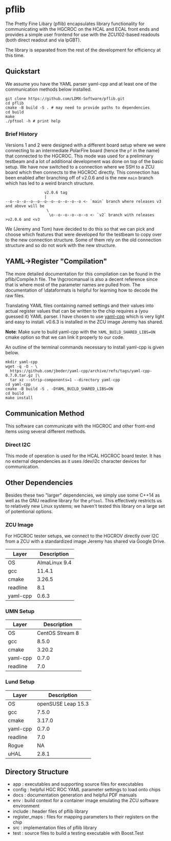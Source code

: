 # pflib

The Pretty Fine Libary (pflib) encapsulates library functionality for communicating with the HGCROC on the HCAL and ECAL front ends and provides a simple user frontend for use with the ZCU102-based readouts (both direct readout and via lpGBT).

The library is separated from the rest of the development for efficiency at this time.

## Quickstart
We assume you have the YAML parser yaml-cpp and at least one of the communication methods below installed.
```
git clone https://github.com/LDMX-Software/pflib.git
cd pflib
cmake -B build -S . # may need to provide paths to dependencies
cd build
make
./pftool -h # print help
```

### Brief History
Versions 1 and 2 were designed with a different board setup where we were connecting to
an intermediate *P*olar*F*ire board (hence the `pf` in the name) that connected to the HGCROC.
This mode was used for a preliminary testbeam and a lot of additional development was done
on top of the basic setup.
We have now switched to a connection where we SSH to a ZCU board which then connects to
the HGCROC directly. This connection has been enabled after branching off of v2.0.6
and is the new `main` branch which has led to a weird branch structure.
```
                 v2.0.6 tag
                 |
--o--o--o--o--o--o--o--o--o--o--o <- `main` branch where releases v3 and above will be
                  \
                   \o--o--o--o--o--o <- `v2` branch with releases >v2.0.6 and <v3
```
We (Jeremy and Tom) have decided to do this so that we can pick and choose which
features that were developed for the testbeam to copy over to the new connection
structure. Some of them rely on the old connection structure and so do not work
with the new structure.

## YAML->Register "Compilation"
The more detailed documentation for this compilation can be found in the pflib/Compile.h file.
The \hgcrocmanual is also a decent reference since that is where most of the parameter names are pulled from.
The documentation of \dataformats is helpful for learning how to decode the raw files.

Translating YAML files containing named settings and their values into actual register values that can be written to the chip requires a (you guessed it) YAML parser. 
I have chosen to use [yaml-cpp](https://github.com/jbeder/yaml-cpp) which is very light and easy to install.
v0.6.3 is installed in the ZCU image Jeremy has shared.

**Note**: Make sure to build yaml-cpp with the `YAML_BUILD_SHARED_LIBS=ON` cmake option so that we can link it properly to our code.

An outline of the terminal commands necessary to install yaml-cpp is given below.

```
mkdir yaml-cpp
wget -q -O - \
  https://github.com/jbeder/yaml-cpp/archive/refs/tags/yaml-cpp-0.7.0.tar.gz |\
  tar xz --strip-components=1 --directory yaml-cpp
cd yaml-cpp
cmake -B build -S . -DYAML_BUILD_SHARED_LIBS=ON
cd build
make install
```

## Communication Method

This software can communicate with the HGCROC and other front-end items using several different methods.

### Direct I2C
This mode of operation is used for the HCAL HGCROC board tester.
It has no external dependencies as it uses /dev/i2c character devices for communication.
 
## Other Dependencies
Besides these two "larger" dependencies, we simply use some C++14 as well as the GNU readline library for the `pftool`.
This effectively restricts us to relatively new Linux systems; we haven't tested this library on a large set of potentional options.

### ZCU Image
For HGCROC tester setups, we connect to the HGCROV directly over I2C from
a ZCU with a standardized image Jeremy has shared via Google Drive.

Layer | Description
---|---
OS | AlmaLinux 9.4
gcc | 11.4.1
cmake | 3.26.5
readline | 8.1
yaml-cpp | 0.6.3

### UMN Setup
Layer | Description
---|---
OS | CentOS Stream 8
gcc | 8.5.0
cmake | 3.20.2
yaml-cpp | 0.7.0
readline | 7.0

### Lund Setup
Layer | Description
---|---
OS | openSUSE Leap 15.3
gcc | 7.5.0
cmake | 3.17.0
yaml-cpp | 0.7.0
readline | 7.0
Rogue | NA
uHAL | 2.8.1

## Directory Structure
- app : executables and supporting source files for executables
- config : helpful HGC ROC YAML parameter settings to load onto chips
- docs : documentation generation and helpful PDF manuals
- env : build context for a container image emulating the ZCU software environment
- include : header files of pflib library
- register_maps : files for mapping parameters to their registers on the chip
- src : implementation files of pflib library
- test : source files to build a testing executable with Boost.Test
